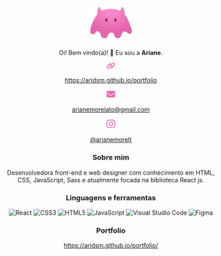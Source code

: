 <div style="text-align: center;">
<img src='https://github.com/aridsm/aridsm/blob/main/logo.svg' alt='logo' width='100px' margin='0 auto'/>

Oi! Bem vindo(a)! 👋
Eu sou a **Ariane**.
  
<a href='https://aridsm.github.io/portfolio/'>
<img src='https://github.com/aridsm/aridsm/blob/main/website.svg' width='20px' display='inline-block'/>
<p>https://aridsm.github.io/portfolio</p>
</a>
<a href='mailto:arianemorelato@gmail.com'>
<img src='https://github.com/aridsm/aridsm/blob/main/email.svg' width='20px' display='inline-block'/>
<p>arianemorelato@gmail.com</p>
</a>
<a href='https://www.instagram.com/arianemorelt/'>
<img src='https://github.com/aridsm/aridsm/blob/main/instagram.svg' width='20px' display='inline-block'/>
<p>@arianemorelt</p>
</a>
  
### Sobre mim
Desenvolvedora front-end e web designer com conhecimento em HTML, CSS, JavaScript, Sass e atualmente focada na biblioteca React js.

### Linguagens e ferramentas

![React](https://img.shields.io/badge/react-%2320232a.svg?style=for-the-badge&logo=react&logoColor=%2361DAFB)
![CSS3](https://img.shields.io/badge/css3-%231572B6.svg?style=for-the-badge&logo=css3&logoColor=white)
![HTML5](https://img.shields.io/badge/html5-%23E34F26.svg?style=for-the-badge&logo=html5&logoColor=white)
![JavaScript](https://img.shields.io/badge/javascript-%23323330.svg?style=for-the-badge&logo=javascript&logoColor=%23F7DF1E)
![Visual Studio Code](https://img.shields.io/badge/Visual%20Studio%20Code-0078d7.svg?style=for-the-badge&logo=visual-studio-code&logoColor=white)
![Figma](https://img.shields.io/badge/figma-%23F24E1E.svg?style=for-the-badge&logo=figma&logoColor=white)


### Portfolio

https://aridsm.github.io/portfolio/
</div>
